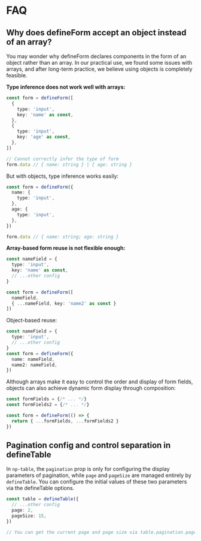 # FAQ

## Why does defineForm accept an object instead of an array?

You may wonder why defineForm declares components in the form of an object rather than an array. In our practical use, we found some issues with arrays, and after long-term practice, we believe using objects is completely feasible.

**Type inference does not work well with arrays:**

```ts
const form = defineForm([
  {
    type: 'input',
    key: 'name' as const,
  },
  {
    type: 'input',
    key: 'age' as const,
  },
])

// Cannot correctly infer the type of form
form.data // { name: string } | { age: string }
```

But with objects, type inference works easily:

```ts
const form = defineForm({
  name: {
    type: 'input',
  },
  age: {
    type: 'input',
  },
})

form.data // { name: string; age: string }
```

**Array-based form reuse is not flexible enough:**

```ts
const nameField = {
  type: 'input',
  key: 'name' as const,
  // ...other config
}

const form = defineForm([
  nameField,
  { ...nameField, key: 'name2' as const }
])
```

Object-based reuse:

```ts
const nameField = {
  type: 'input',
  // ...other config
}
const form = defineForm({
  name: nameField,
  name2: nameField,
})
```

Although arrays make it easy to control the order and display of form fields, objects can also achieve dynamic form display through composition:

```ts
const formFields = {/* ... */}
const formFields2 = {/* ... */}

const form = defineForm(() => {
  return { ...formFields, ...formFields2 }
})
```

## Pagination config and control separation in defineTable

In `np-table`, the `pagination` prop is only for configuring the display parameters of pagination, while `page` and `pageSize` are managed entirely by `defineTable`. You can configure the initial values of these two parameters via the defineTable options.

```ts
const table = defineTable({
  // ...other config
  page: 2,
  pageSize: 15,
})

// You can get the current page and page size via table.pagination.page and table.pagination.pageSize
```
